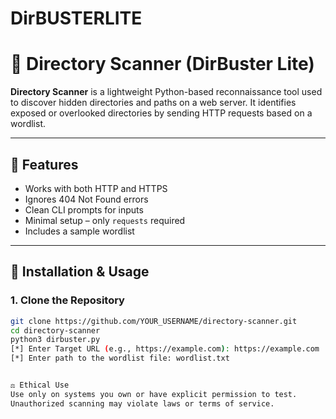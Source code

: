 # DirBUSTERLITE

# 🔎 Directory Scanner (DirBuster Lite)

**Directory Scanner** is a lightweight Python-based reconnaissance tool used to discover hidden directories and paths on a web server. It identifies exposed or overlooked directories by sending HTTP requests based on a wordlist.

---

## 📌 Features

- Works with both HTTP and HTTPS
- Ignores 404 Not Found errors
- Clean CLI prompts for inputs
- Minimal setup – only `requests` required
- Includes a sample wordlist

---

## 🚀 Installation & Usage

### 1. Clone the Repository
```bash
git clone https://github.com/YOUR_USERNAME/directory-scanner.git
cd directory-scanner
python3 dirbuster.py
[*] Enter Target URL (e.g., https://example.com): https://example.com
[*] Enter path to the wordlist file: wordlist.txt


⚖️ Ethical Use
Use only on systems you own or have explicit permission to test.
Unauthorized scanning may violate laws or terms of service.


